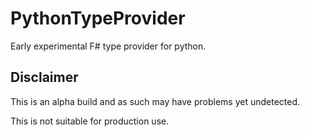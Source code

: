 PythonTypeProvider
==================

Early experimental F# type provider for python.

## Disclaimer

This is an alpha build and as such may have problems yet undetected. 

This is not suitable for production use.  

